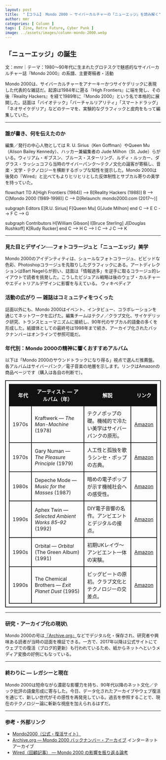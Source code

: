 ```yaml
---
layout: post
title:  "【コラム】 Mondo 2000 — サイバーカルチャーの「ニューエッジ」を読み解く"
author: mmr
categories: [ Column ]
tags: [ Zine, Retro Future, Cyber Punk ]
image: ../assets/images/column-mondo-2000.webp
---
```


##  「ニューエッジ」の誕生

文：mmr｜テーマ：1980〜90年代に生まれたグロテスクで魅惑的なサイバーカルチャー誌『Mondo 2000』の系譜、主要寄稿者・活動


Mondo 2000は、サイバーカルチャーをアナーキーかつサイケデリックに表現した代表的な雑誌だ。起源は1984年に遡る『High Frontiers』に端を発し、その後『Reality Hackers』を経て1989年に『Mondo 2000』という名で本格的に展開した。誌面は「バイオテック」「バーチャルリアリティ」「スマートドラッグ」「ネオサイケデリア」などのテーマを、実験的なグラフィックと皮肉をもって編集していた。



---

<style type="text/css">
table, td, th {
border: 2px #111 solid;
width: auto;
padding: 10px; 
}
th {
background-color: #111;
color: #fff;
}
</style>


### 誰が書き、何を伝えたのか

編集／発行の中心人物としては R. U. Sirius（Ken Goffman）やQueen Mu（Alison Bailey Kennedy）、ハッカー兼編集者の Jude Milhon（St. Jude）らがいる。ウィリアム・ギブスン、ブルース・スターリング、ルディ・ルッカー、ダグラス・ラッシュコフら当時のサイバーパンク〜テクノ文化の論客が寄稿し、音楽・文学・テクノロジーを横断するポップな知性を提示した。Mondo 2000は後発の『Wired』と比べてもよりヒリヒリとした反体制性とサブカル寄りの美学を持っていた。


<div class="mermaid">

flowchart TD
  A[High Frontiers (1984)] --> B[Reality Hackers (1988)]
  B --> C[Mondo 2000 (1989-1998)]
  C --> D[Relaunch: mondo2000.com (2017〜)]

  subgraph Editors
    E[R.U. Sirius]
    F[Queen Mu]
    G[Jude Milhon]
  end
  C --> E
  C --> F
  C --> G

  subgraph Contributors
    H[William Gibson]
    I[Bruce Sterling]
    J[Douglas Rushkoff]
    K[Rudy Rucker]
  end
  C --> H
  C --> I
  C --> J
  C --> K
  
</div>

---

### 見た目とデザイン──フォトコラージュと「ニューエッジ」美学

Mondo 2000のアイデンティティは、シュールなフォトコラージュ、ビビッドな色彩、Photoshopコラージュを先取りしたグラフィックにある。アートディレクションはBart Nagelらが担い、誌面は「情報過多」を逆手に取るコラージュ的レイアウトで読者を挑発した。こうしたビジュアル戦略は後のウェブ・カルチャーやエディトリアルデザインに影響を与えている。
ウィキペディア

### 活動の広がり — 雑誌はコミュニティをつくった

誌面以外にも、Mondo 2000はイベント、インタビュー、コラボレーションを通じてネットワークを広げた。編集チームはテクノ／クラブ文化、サイケデリック研究、トランスヒューマニズムに接続し、90年代のサブカル的語彙の多くを形成した。紙媒体としての最終号は1998年まで続き、アーカイブ化されたバックナンバーはオンラインで参照可能だ。


### 年代別：Mondo 2000の精神に響くおすすめアルバム

以下は「Mondo 2000のサウンドトラックになり得る」視点で選んだ推薦盤。各アルバムはサイバーパンク／電子音楽の地層を示します。リンクはAmazonの商品ページです（購入は各自の判断で）。


|    年代 | アーティスト  — アルバム（年）                                  | 解説                           | リンク                                                                                                |
| ----: | -------------------------------------------------- | ------------------------------ | -------------------------------------------------------------------------------------------------------- |
| 1970s | Kraftwerk — *The Man-Machine* (1978)               | テクノポップの礎。機械的で冷たい美学はサイバーパンクの原形。 | [Amazon](https://amzn.to/4pWutiS)                |
| 1970s | Gary Numan — *The Pleasure Principle* (1979)       | 人工性と孤独を歌うシンセ・ポップの古典。           | [Amazon](https://amzn.to/474r7CF) |
| 1980s | Depeche Mode — *Music for the Masses* (1987)       | 暗めの電子ポップが示す機械社会への感受性。          | [Amazon](https://amzn.to/4o4O7rc)               |
| 1990s | Aphex Twin — *Selected Ambient Works 85–92* (1992) | DIY電子音響の名作。アンビエントとデジタルの接点。     | [Amazon](https://amzn.to/4o1QwCR)      |
| 1990s | Orbital — *Orbital* (The Green Album) (1991)       | 初期UKレイヴ〜アンビエント一体の実験。           | [Amazon](https://amzn.to/4pLxGkZ)                 |
| 1990s | The Chemical Brothers — *Exit Planet Dust* (1995)  | ビッグビートの原初。クラブ文化とテクノロジーの交差点。    | [Amazon](https://amzn.to/48QjJMu)      |



---

### 研究・アーカイブ化の現状\

Mondo 2000の号は[『Archive.org』](https://archive.org/details/Mondo2000-Issue6?utm_source=chatgpt.com)などでデジタル化・保存され、研究者や興味ある読者が当時の誌面を検証できる。一方で、2017年以降は公式サイトにてウェブでの復活（ブログ的更新）も行われているため、紙からネットへというメディア変換の好例にもなっている。



---

### 終わりに — レガシーと現在

Mondo 2000は短命ながら濃密な影響力を持ち、90年代以降のネット文化／テック批評の語彙形成に寄与した。今日、データ化されたアーカイブやウェブ復活を通じて、新しい世代がその感性を再発見している。過去を参照することで、現在のテクノロジー論に斬新な視座を加えられるはずだ。

---

### 参考・外部リンク

- [Mondo2000（公式・復活サイト）](https://www.mondo2000.com/)
- [Archive.org — Mondo 2000 バックナンバー・アーカイブ](https://archive.org/details/Mondo2000-Issue6?utm_source=chatgpt.com)
インターネットアーカイブ
- [Wired（回顧記事） — Mondo 2000 の影響を振り返る論考](https://www.wired.com/2011/08/the-mondo-2000-new-edge-in-retrospect)